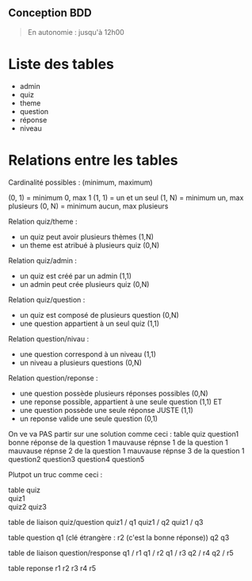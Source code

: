 ## Conception BDD

> En autonomie : jusqu'à 12h00

# Liste des tables

- admin
- quiz
- theme
- question
- réponse
- niveau


# Relations entre les tables

Cardinalité possibles : 
(minimum, maximum)

(0, 1) = minimum 0, max 1
(1, 1) = un et un seul
(1, N) = minimum un, max plusieurs
(0, N) = minimum aucun, max plusieurs

Relation quiz/theme :
- un quiz peut avoir plusieurs thèmes (1,N)
- un theme est atribué à plusieurs quiz (0,N)

Relation quiz/admin :
- un quiz est créé par un admin (1,1)
- un admin peut crée plusieurs quiz (0,N)

Relation quiz/question :
- un quiz est composé de plusieurs question (0,N)
- une question appartient à un seul quiz (1,1)

Relation question/nivau :
- une question correspond à un niveau (1,1)
- un niveau a plusieurs questions (0,N)

Relation question/reponse :
- une question possède plusieurs réponses possibles (0,N)
- une reponse possible, appartient à une seule question (1,1)
ET
- une question possède une seule réponse JUSTE (1,1)
- un reponse valide une seule question (0,1)


On ve va PAS partir sur une solution comme ceci :
table quiz
question1
bonne réponse de la question 1
mauvause répnse 1 de la question 1
mauvause répnse 2 de la question 1
mauvause répnse 3 de la question 1
question2
question3
question4
question5


Plutpot un truc comme ceci :

table quiz                  
quiz1     
quiz2
quiz3

table de liaison quiz/question
quiz1 / q1
quiz1 / q2
quiz1 / q3

table question
q1 (clé étrangère : r2 (c'est la bonne réponse))
q2
q3

table de liaison question/response
q1 / r1
q1 / r2
q1 / r3
q2 / r4
q2 / r5

table reponse
r1
r2
r3
r4
r5